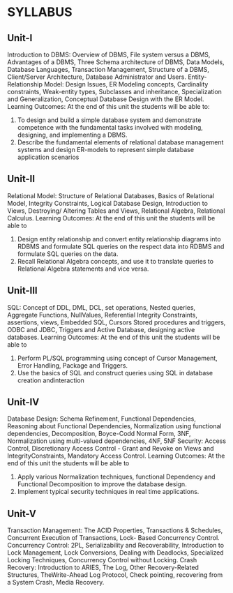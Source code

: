 # SYLLABUS
## Unit-I
Introduction to DBMS: Overview of DBMS, File system versus a DBMS, Advantages of a
DBMS, Three Schema architecture of DBMS, Data Models, Database Languages,
Transaction Management, Structure of a DBMS, Client/Server Architecture, Database
Administrator and Users.
Entity-Relationship Model: Design Issues, ER Modeling concepts, Cardinality constraints,
Weak-entity types, Subclasses and inheritance, Specialization and Generalization,
Conceptual Database Design with the ER Model.
Learning Outcomes: At the end of this unit the students will be able to:
1. To design and build a simple database system and demonstrate competence with the
fundamental tasks involved with modeling, designing, and implementing a DBMS.
2. Describe the fundamental elements of relational database management systems and
design ER-models to represent simple database application scenarios

## Unit-II
Relational Model: Structure of Relational Databases, Basics of Relational Model, Integrity
Constraints, Logical Database Design, Introduction to Views, Destroying/ Altering
Tables and Views, Relational Algebra, Relational Calculus.
Learning Outcomes: At the end of this unit the students will be able to
1. Design entity relationship and convert entity relationship diagrams into RDBMS and
formulate SQL queries on the respect data into RDBMS and formulate SQL queries
on the data.
2. Recall Relational Algebra concepts, and use it to translate queries to Relational
Algebra statements and vice versa.

## Unit-III
SQL: Concept of DDL, DML, DCL, set operations, Nested queries, Aggregate Functions,
NullValues, Referential Integrity Constraints, assertions, views, Embedded SQL, Cursors
Stored
procedures and triggers, ODBC and JDBC, Triggers and Active Database, designing active
databases.
Learning Outcomes: At the end of this unit the students will be able to
1. Perform PL/SQL programming using concept of Cursor Management,
Error Handling, Package and Triggers.
2. Use the basics of SQL and construct queries using SQL in database
creation andinteraction


## Unit-IV
Database Design: Schema Refinement, Functional Dependencies, Reasoning about
Functional
Dependencies, Normalization using functional dependencies, Decomposition, Boyce-Codd
Normal Form, 3NF, Normalization using multi-valued dependencies, 4NF, 5NF
Security: Access Control, Discretionary Access Control - Grant and Revoke on Views
and IntegrityConstraints, Mandatory Access Control.
Learning Outcomes: At the end of this unit the students will be able to
1. Apply various Normalization techniques, functional Dependency and Functional
Decomposition to improve the database design.
2. Implement typical security techniques in real time applications.

## Unit-V
Transaction Management: The ACID Properties, Transactions & Schedules, Concurrent
Execution of Transactions, Lock- Based Concurrency Control.
Concurrency Control: 2PL, Serializability and Recoverability, Introduction to Lock
Management, Lock Conversions, Dealing with Deadlocks, Specialized Locking Techniques,
Concurrency Control without Locking.
Crash Recovery: Introduction to ARIES, The Log, Other Recovery-Related Structures,
TheWrite-Ahead Log Protocol, Check pointing, recovering from a System Crash, Media
Recovery.
